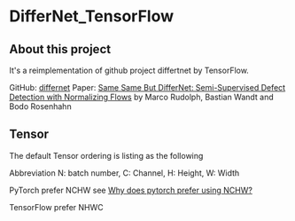 # DifferNet_TensorFlow
## About this project
It's a reimplementation of github project differtnet by TensorFlow.

GitHub: [differnet](https://github.com/marco-rudolph/differnet)
Paper: [Same Same But DifferNet: Semi-Supervised Defect Detection with Normalizing Flows](https://arxiv.org/abs/2008.12577) by Marco Rudolph, Bastian Wandt and Bodo Rosenhahn

## Tensor
The default Tensor ordering is listing as the following

Abbreviation
N: batch number, C: Channel, H: Height, W: Width

PyTorch prefer NCHW 
see [Why does pytorch prefer using NCHW?](https://discuss.pytorch.org/t/why-does-pytorch-prefer-using-nchw/83637)

TensorFlow prefer NHWC

